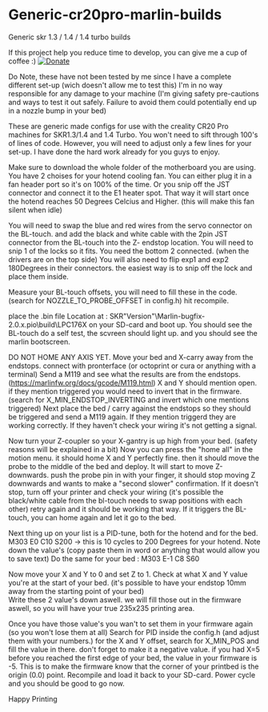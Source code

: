 # Generic-cr20pro-marlin-builds
Generic skr 1.3 / 1.4 / 1.4 turbo builds

If this project help you reduce time to develop, you can give me a cup of coffee :)
[![Donate](https://img.shields.io/badge/Donate-PayPal-green.svg)](paypal.me/JDassen)

Do Note, these have not been tested by me since I have a complete different set-up (wich doesn't allow me to test this) 
I'm in no way responsible for any damage to your machine (I'm giving safety pre-cautions and ways to test it out safely. Failure to avoid them could potentially end up in a nozzle bump in your bed)

These are generic made configs for use with the creality CR20 Pro machines for SKR1.3/1.4 and 1.4 Turbo.
You won't need to sift through 100's of lines of code.
However, you will need to adjust only a few lines for your set-up. I have done the hard work already for you guys to enjoy.

Make sure to download the whole folder of the motherboard you are using.
You have 2 choises for your hotend cooling fan. You can either plug it in a fan header port so it's on 100% of the time. Or you snip off the JST connector and connect it to the E1 heater spot.
That way it will start once the hotend reaches 50 Degrees Celcius and Higher. (this will make this fan silent when idle)

You will need to swap the blue and red wires from the servo connector on the BL-touch. and add the black and white cable with the 2pin JST connector from the BL-touch into the Z- endstop location.
You will need to snip 1 of the locks so it fits. You need the bottom 2 connected. (when the drivers are on the top side) 
You will also need to flip exp1 and exp2 180Degrees in their connectors. the easiest way is to snip off the lock and place them inside.

Measure your BL-touch offsets, you will need to fill these in the code. (search for NOZZLE_TO_PROBE_OFFSET in config.h) hit recompile.

place the .bin file Location at : SKR"Version"\Marlin-bugfix-2.0.x\.pio\build\LPC176X on your SD-card and boot up.
You should see the BL-touch do a self test, the scvreen should light up. and you should see the marlin bootscreen.

DO NOT HOME ANY AXIS YET.
Move your bed and X-carry away from the endstops. connect with pronterface (or octoprint or cura or anything with a terminal)
Send a M119 and see what the results are from the endstops. (https://marlinfw.org/docs/gcode/M119.html)
X and Y should mention open. if they mention triggered you would need to invert that in the firmware. (search for X_MIN_ENDSTOP_INVERTING and invert which one mentions triggered)
Next place the bed / carry against the endstops so they should be triggered and send a M119 again. If they mention triggerd they are working correctly. If they haven't check your wiring it's not getting a signal.

Now turn your Z-coupler so your X-gantry is up high from your bed. (safety reasons will be explained in a bit)
Now you can press the "home all" in the motion menu. it should home X and Y perfectly fine. then it should move the probe to the middle of the bed and deploy.
It will start to move Z-downwards. push the probe pin in with your finger, it should stop moving Z downwards and wants to make a "second slower" confirmation.
If it doesn't stop, turn off your printer and check your wiring (it's possible the black/white cable from the bl-touch needs to swap positions with each other)
retry again and it should be working that way.
If it triggers the BL-touch, you can home again and let it go to the bed.

Next thing up on your list is a PID-tune, both for the hotend and for the bed.
M303 E0 C10 S200 -> this is 10 cycles to 200 Degrees for your hotend. Note down the value's (copy paste them in word or anything that would allow you to save text)
Do the same for your bed : M303 E-1 C8 S60

Now move your X and Y to 0 and set Z to 1.
Check at what X and Y value you're at the start of your bed. (it's possible to have your endstop 10mm away from the starting point of your bed)\
Write these 2 value's down aswell. we will fill those out in the firmware aswell, so you will have your true 235x235 printing area.

Once you have those value's you wan't to set them in your firmware again (so you won't lose them at all)
Search for PID inside the config.h (and adjust them with your numbers.) 
for the X and Y offset, search for X_MIN_POS and fill the value in there. don't forget to make it a negative value. if you had X=5 before you reached the first edge of your bed, the value in your firmware is -5.
This is to make the firmware know that the corner of your printbed is the origin (0.0) point.
Recompile and load it back to your SD-card.
Power cycle and you should be good to go now.

Happy Printing
